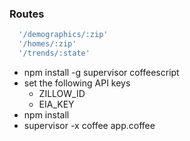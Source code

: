 
### Routes

```coffeescript
  '/demographics/:zip'
  '/homes/:zip'
  '/trends/:state'
```

* npm install -g supervisor coffeescript
* set the following API keys
  * ZILLOW_ID
  * EIA_KEY
* npm install
* supervisor -x coffee app.coffee